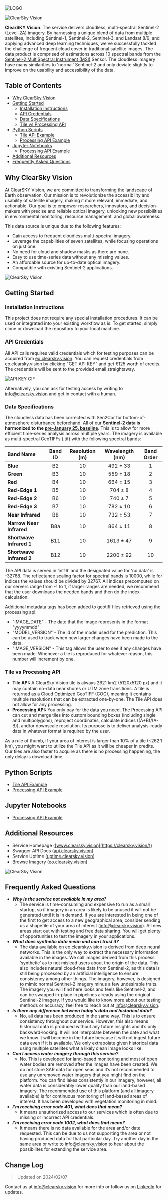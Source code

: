 <picture>
  <source media="(prefers-color-scheme: dark)" srcset="https://clearsky.vision/wp-content/uploads/2020/09/clearsky_vision408.5x.png">
  <source media="(prefers-color-scheme: light)" srcset="https://clearsky.vision/wp-content/uploads/2020/09/clearsky_vision408.5x.png">
  <img alt="LOGO" src="https://clearsky.vision/wp-content/uploads/2020/09/cropped-clearsky_vision_logo_long402x-1.png">
</picture>

![ClearSky Vision](https://clearsky.vision/wp-content/uploads/2024/01/Github_beforeafter.png)

**ClearSKY Vision**. The service delivers cloudless, multi-spectral Sentinel-2 (Level-2A) imagery. By harnessing a unique blend of data from multiple satellites, including Sentinel-1, Sentinel-2, Sentinel-3, and Landsat 8/9, and applying advanced deep learning techniques, we've successfully tackled the challenge of frequent cloud cover in traditional satellite images. The data product is comprised of estimations across 10 spectral bands from the [Sentinel-2 MultiSpectral Instrument (MSI)](https://sentinels.copernicus.eu/web/sentinel/technical-guides/sentinel-2-msi/msi-instrument) Sensor. The cloudless imagery have many similarities to 'normal' Sentinel-2 and only deviate slightly to improve on the usability and accessibility of the data. 

## Table of Contents
* [Why ClearSky Vision](#why-clearsky-vision)
* [Getting Started](#getting-started)
    * [Installation Instructions](#installation-instructions)
    * [API Credentials](#api-credentials)
    * [Data Specifications](#data-specifications)
    * [Tile vs Processing API](#tile-vs-processing-api)
* [Python Scripts](#python-scripts)
  * [Tile API Example](api_tools/example_tile_api.py)
  * [Processing API Example](api_tools/examples_processing_api.py)
* [Jupyter Notebooks](#jupyter-notebooks)
    * [Processing API Example](notebook/Processing_API_Notebook.ipynb)
* [Additional Resources](#additional-resources)
* [Frequently Asked Questions](#frequently-asked-questions)

## Why ClearSky Vision
At ClearSKY Vision, we are committed to transforming the landscape of Earth observation. Our mission is to revolutionize the accessibility and usability of satellite imagery, making it more relevant, immediate, and actionable. Our goal is to empower researchers, innovators, and decision-makers with precise and reliable optical imagery, unlocking new possibilities in environmental monitoring, resource management, and global awareness.

This data source is unique due to the following features:
* Gain access to frequent cloudless multi-spectral imagery.
* Leverage the capabilities of seven satellites, while focusing operations on just one.
* No need for cloud and shadow masks as there are none.
* Easy to use time-series data without any missing values.
* An affordable source for up-to-date optical imagery.
* Compatible with existing Sentinel-2 applications.

![ClearSky Vision](https://clearsky.vision/wp-content/uploads/2024/01/Output2.png)

## Getting Started


### Installation Instructions
This project does not require any special installation procedures. It can be used or integrated into your existing workflow as is. To get started, simply clone or download the repository to your local machine.

### API Credentials
All API calls requires valid credentials which for testing purposes can be acquired from [eo.clearsky.vision](https://eo.clearsky.vision/?view=50.637867,7.826911,5.77,0.00). You can request credentials from eo.clearsky.vision by clicking "GET API KEY" and get €125 worth of credits. The credentials will be sent to the provided email straightaway. 

![API KEY GIF](https://clearsky.vision/wp-content/uploads/2024/01/Github_GIF.gif)

Alternatively, you can ask for testing access by writing to info@clearsky.vision and get in contact with a human.

### Data Specifications 
The cloudless data has been corrected with Sen2Cor for bottom-of-atmosphere disturbance beforehand. All of our **Sentinel-2 data is harmonized to the [pre-January 25. baseline](https://sentinels.copernicus.eu/web/sentinel/-/copernicus-sentinel-2-major-products-upgrade-upcoming)**. This is to allow for more efficient time-series analysis across multiple years. The imagery is available as multi-spectral GeoTIFFs (.tif) with the following spectral bands:

| **Band Name**      | **Band ID** |  **Resolution (m)**    |  **Wavelength (nm)**  |  **Band Order**    |
|  :----     |    :----:   |     :----:  |    :----:  |      :----:  |
| **Blue**      | B2       | 10   |    492 ± 33   |   1    |
| **Green**      | B3        | 10      |    559 ± 18   |    2   |
| **Red**      | B4       | 10   |   	664 ± 15    |    3   |
| **Red-Edge 1**      | B5        | 10      |    704 ± 8   |    4   |
| **Red-Edge 2**      | B6       | 10   |      	740 ± 7  |    5  |
| **Red-Edge 3**      | B7        | 10      |     782 ± 10   |    6   |
| **Near Infrared**       | B8       | 10   |    732 ± 53   |    7   |
| **Narrow Near Infrared**      | B8a        | 10      |   864 ± 11  |    8   |
| **Shortwave Infrared 1**     | B11       | 10   |   1613 ± 47  |    9   |
| **Shortwave Infrared 2**    | B12        | 10      |  2200 ± 92  |    10   |

The API data is served in ‘int16’ and the designated value for 'no data' is -32768. The reflectance scaling factor for  spectral bands is 10000, while for indices the values should be divided by 32767. All indices precomputed on our servers range from -1 to 1, if larger ranges are needed, we recommend that the user downloads the needed bands and then do the index calculation.

Additional metadata tags has been added to geotiff files retrieved using the processing api:
- "IMAGE_DATE" - The date that the image represents in the format "yyyymmdd"
- "MODEL_VERSION" - The id of the model used for the prediction. This can be used to track when new larger changes have been made to the data.
- "IMAGE_VERSION" - This tag allows the user to see if any changes have been made. Whenever a tile is reproduced for whatever reason, this number will increment by one.

### Tile vs Processing API

* **Tile API:** A ClearSky Vision tile is always 2621 km2 (5120x5120 px) and it may contain no-data near shores or UTM zone transitions. A tile is returned as a Cloud Optimized GeoTIFF (COG), meaning it contains multiple resolutions that can be extracted one-by-one. The Tile API does not allow for any processing.  
* **Processing API:** You only pay for the data you need. The Processing API can cut and merge tiles into custom bounding boxes (including single and multipolygons), reproject coordinates, calculate indices ((A+B)/(A-B)), and/or downscale resolution. Its purpose is to deliver analysis-ready data in whatever format is required by the user. 

As a rule of thumb, if your area of interest is larger than 10% of a tile (~262.1 km), you might want to utilize the Tile API as it will be cheaper in credits. Our tiles are also faster to acquire as there is no processing happening, the only delay is download time. 


## Python Scripts

* [Tile API Example](api_tools/example_tile_api.py)
* [Processing API Example](api_tools/examples_processing_api.py)

## Jupyter Notebooks


* [Processing API Example](notebook/Processing_API_Notebook.ipynb)

## Additional Resources

* Service Homepage ([www.clearsky.vision](https://clearsky.vision/))
* Swagger API Docs ([api.clearsky.vision](https://api.clearsky.vision/))
* Service Uptime ([uptime.clearsky.vision](https://uptime.clearsky.vision/))
* Browse Imagery ([eo.clearsky.vision](https://eo.clearsky.vision/?view=50.637867,7.826911,5.77,0.00))

![ClearSky Vision](https://clearsky.vision/wp-content/uploads/2024/01/github_banner.png)

## Frequently Asked Questions

* ***Why is the service not available in my area?***
    * The service is time-consuming and expensive to run as a small startup, so if imagery in an area is likely to be unused it will not be generated until it is in demand. If you are interested in being one of the first to get access to a new geographical area, consider sending us a shapefile of your area of interest (info@clearsky.vision). All new areas start out with testing and free data sharing. You will get plenty of opportunities to test the imagery in your applications. 
* ***What does synthetic data mean and can I trust it?***
    * The data available on eo.clearsky.vision is derived from deep neural networks. This is the only way to extract the necessary information available in the images. We call images derived from this process ‘synthetic’ as to not mislead users about the origin of the data. This also includes natural cloud-free data from Sentinel-2, as this data is still being processed by an artificial intelligence to ensure consistency among other things. The imagery, however, is designed to mimic normal Sentinel-2 imagery minus a few undesirable traits. The imagery you will find here looks and feels like Sentinel-2, and can be swapped in-place in pipelines already using the original Sentinel-2 imagery. If you would like to know more about our testing methods or accuracy, feel free to reach out at info@clearsky.vision.
* ***Is there any difference between today's data and historical data?***
    * No, all data has been produced in the same way. This is to ensure consistency throughout our service. However, this also means historical data is produced without any future insights and it’s only backward-looking. It will not interpolate between the date and what we know it will become in the future because it will not ingest future data even if it is available. We only extrapolate given historical data using multiple satellites what a likely clean image looks like.
* ***Can I access water imagery through this service?***
    * No. This is developed for land-based monitoring and most of open water bodies are removed after the images have been created. We do not store SAR data for open seas and it’s not recommended to use any unremoved water imagery that you might find on the platform. You can find lakes consistently in our imagery, however, all water data is considerably lower quality than our land-based imagery. The recommended use of this platform (and all imagery available) is for continuous monitoring of land-based areas of interest. It has been developed with vegetation monitoring in mind. 
* ***I'm receiving error code 401, what does that mean?***
    * It means unauthorized access to our services which is often due to missing or incorrect API credentials. 
* ***I'm receiving error code 1002, what does that mean?***
    * It means there is no data available for the area and/or date requested. This can be due to us not supporting the area or not having produced data for that particular day. Try another day in the same area or write to info@clearsky.vision to hear about the possibilites for extending the service area. 

## Change Log



> Updated on 2024/02/07

Contact us at info@clearsky.vision for more info or follow us on [LinkedIn](https://www.linkedin.com/company/clearskyvision) for updates.
